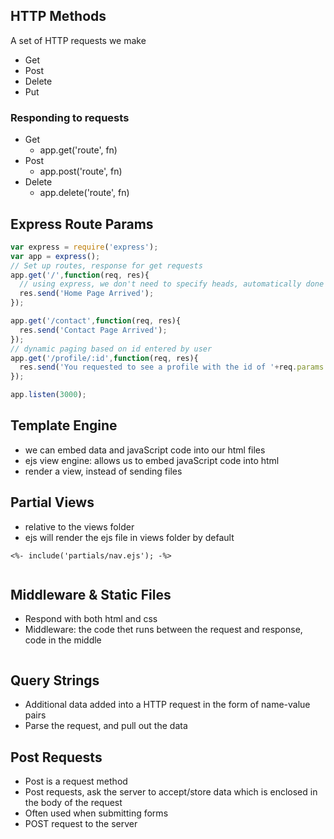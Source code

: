 ## HTTP Methods
A set of HTTP requests we make
- Get
- Post
- Delete
- Put

### Responding to requests
- Get
  - app.get('route', fn)
- Post
  - app.post('route', fn)
- Delete
  - app.delete('route', fn)

## Express Route Params
```javaScript
var express = require('express');
var app = express();
// Set up routes, response for get requests
app.get('/',function(req, res){
  // using express, we don't need to specify heads, automatically done for us
  res.send('Home Page Arrived');
});

app.get('/contact',function(req, res){
  res.send('Contact Page Arrived');
});
// dynamic paging based on id entered by user
app.get('/profile/:id',function(req, res){
  res.send('You requested to see a profile with the id of '+req.params.id);
});

app.listen(3000);

```

## Template Engine
- we can embed data and javaScript code into our html files
- ejs view engine: allows us to embed javaScript code into html
- render a view, instead of sending files

## Partial Views
- relative to the views folder
- ejs will render the ejs file in views folder by default
```javeScript
<%- include('partials/nav.ejs'); -%>
```

```javeScript

```


## Middleware & Static Files
- Respond with both html and css
- Middleware: the code thet runs between the request and response, code in the middle
```javeScript

```

## Query Strings
- Additional data added into a HTTP request in the form of name-value pairs
- Parse the request, and pull out the data

## Post Requests
- Post is a request method
- Post requests, ask the server to accept/store data which is enclosed in the body of the request
- Often used when submitting forms
- POST request to the server
